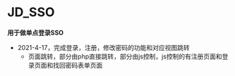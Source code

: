 # JD_SSO

**用于做单点登录SSO**

- 2021-4-17，完成登录，注册，修改密码的功能和对应视图跳转
  - 页面跳转，部分由php直接跳转，部分由js控制，js控制的有注册页面和登录页面和找回密码表单页面